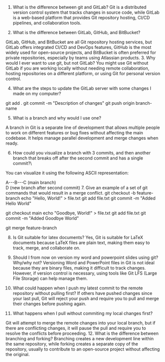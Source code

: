 1.	What is the difference between git and GitLab?
Git is a distributed version control system that tracks changes in source code, while GitLab is a web-based platform that provides Git repository hosting, CI/CD pipelines, and collaboration tools.

2.	What is the difference between GitLab, GitHub, and BitBucket?

GitLab, GitHub, and BitBucket are all Git repository hosting services, but GitLab offers integrated CI/CD and DevOps features, GitHub is the most widely used for open-source projects, and BitBucket is often preferred for private repositories, especially by teams using Atlassian products.
3.	Why would I ever want to use git, but not GitLab?
You might use Git without GitLab if you are working locally without needing remote collaboration, hosting repositories on a different platform, or using Git for personal version control.

4.	What are the steps to update the GitLab server with some changes I made on my computer?

git add .
git commit -m "Description of changes"
git push origin branch-name

5.	What is a branch and why would I use one?

A branch in Git is a separate line of development that allows multiple people to work on different features or bug fixes without affecting the main codebase. It helps manage parallel development and merge changes when ready.

6.	How could you visualize a branch with 3 commits, and then another branch that breaks off after the second commit and has a single commit?\


You can visualize it using the following ASCII representation:

A---B---C  (main branch)
     \
      D  (new branch after second commit)
7.	Give an example of a set of git commands that would result in a merge conflict.
git checkout -b feature-branch
echo "Hello, World!" > file.txt
git add file.txt
git commit -m "Added Hello World"

git checkout main
echo "Goodbye, World!" > file.txt
git add file.txt
git commit -m "Added Goodbye World"

git merge feature-branch

8.	Is Git suitable for latex documents?
Yes, Git is suitable for LaTeX documents because LaTeX files are plain text, making them easy to track, merge, and collaborate on.

9.	Should I from now on version my word and powerpoint slides using git? Why/why not?
Versioning Word and PowerPoint files in Git is not ideal because they are binary files, making it difficult to track changes. However, if version control is necessary, using tools like Git LFS (Large File Storage) can help manage them.


10.	What could happen when I push my latest commit to the remote repository without pulling first?
If others have pushed changes since your last pull, Git will reject your push and require you to pull and merge their changes before pushing again.


11.	What happens when I pull without commiting my local changes first?

Git will attempt to merge the remote changes into your local branch, but if there are conflicting changes, it will pause the pull and require you to resolve the conflicts before proceeding.
12.	What is the difference between branching and forking?
Branching creates a new development line within the same repository, while forking creates a separate copy of the repository, usually to contribute to an open-source project without affecting the original.
